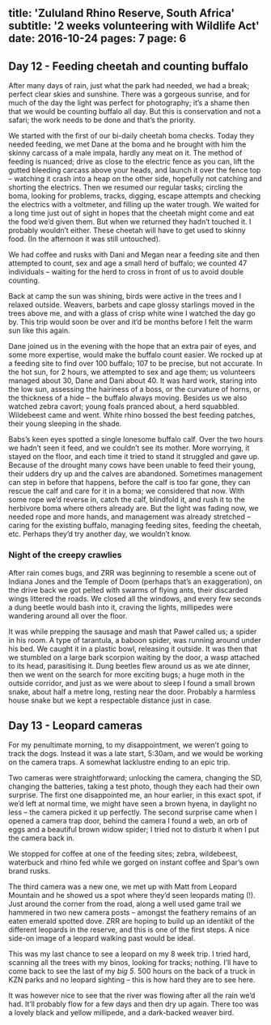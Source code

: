 title: 'Zululand Rhino Reserve, South Africa'
subtitle: '2 weeks volunteering with Wildlife Act'
date: 2016-10-24
pages: 7
page: 6
---

## Day 12 - Feeding cheetah and counting buffalo

After many days of rain, just what the park had needed, we had a break; perfect clear skies and sunshine. There was a gorgeous sunrise, and for much of the day the light was perfect for photography; it’s a shame then that we would be counting buffalo all day. But this is conservation and not a safari; the work needs to be done and that’s the priority.

We started with the first of our bi-daily cheetah boma checks. Today they needed feeding, we met Dane at the boma and he brought with him the skinny carcass of a male impala, hardly any meat on it. The method of feeding is nuanced; drive as close to the electric fence as you can, lift the gutted bleeding carcass above your heads, and launch it over the fence top – watching it crash into a heap on the other side, hopefully not catching and shorting the electrics. Then we resumed our regular tasks; circling the boma, looking for problems, tracks, digging, escape attempts and checking the electrics with a voltmeter, and filling up the water trough. We waited for a long time just out of sight in hopes that the cheetah might come and eat the food we’d given them. But when we returned they hadn’t touched it. I probably wouldn’t either. These cheetah will have to get used to skinny food. (In the afternoon it was still untouched).

We had coffee and rusks with Dani and Megan near a feeding site and then attempted to count, sex and age a small herd of buffalo; we counted 47 individuals – waiting for the herd to cross in front of us to avoid double counting.

Back at camp the sun was shining, birds were active in the trees and I relaxed outside. Weavers, barbets and cape glossy starlings moved in the trees above me, and with a glass of crisp white wine I watched the day go by. This trip would soon be over and it’d be months before I felt the warm sun like this again.

Dane joined us in the evening with the hope that an extra pair of eyes, and some more expertise, would make the buffalo count easier. We rocked up at a feeding site to find over 100 buffalo; 107 to be precise, but not accurate. In the hot sun, for 2 hours, we attempted to sex and age them; us volunteers managed about 30, Dane and Dani about 40. It was hard work, staring into the low sun, assessing the hairiness of a boss, or the curvature of horns, or the thickness of a hide – the buffalo always moving. Besides us we also watched zebra cavort; young foals pranced about, a herd squabbled. Wildebeest came and went. White rhino bossed the best feeding patches, their young sleeping in the shade.

Babs’s keen eyes spotted a single lonesome buffalo calf. Over the two hours we hadn’t seen it feed, and we couldn’t see its mother. More worrying, it stayed on the floor, and each time it tried to stand it struggled and gave up. Because of the drought many cows have been unable to feed their young, their udders dry up and the calves are abandoned. Sometimes management can step in before that happens, before the calf is too far gone, they can rescue the calf and care for it in a boma; we considered that now. With some rope we’d reverse in, catch the calf, blindfold it, and rush it to the herbivore boma where others already are. But the light was fading now, we needed rope and more hands, and management was already stretched – caring for the existing buffalo, managing feeding sites, feeding the cheetah, etc. Perhaps they’d try another day, we wouldn’t know.

### Night of the creepy crawlies

After rain comes bugs, and ZRR was beginning to resemble a scene out of Indiana Jones and the Temple of Doom (perhaps that’s an exaggeration), on the drive back we got pelted with swarms of flying ants, their discarded wings littered the roads. We closed all the windows, and every few seconds a dung beetle would bash into it, craving the lights, millipedes were wandering around all over the floor.

It was while prepping the sausage and mash that Paweł called us; a spider in his room. A type of tarantula, a baboon spider, was running around under his bed. We caught it in a plastic bowl, releasing it outside. It was then that we stumbled on a large bark scorpion waiting by the door, a wasp attached to its head, parasitising it. Dung beetles flew around us as we ate dinner, then we went on the search for more exciting bugs; a huge moth in the outside corridor, and just as we were about to sleep I found a small brown snake, about half a metre long, resting near the door. Probably a harmless house snake but we kept a respectable distance just in case.

## Day 13 - Leopard cameras

For my penultimate morning, to my disappointment, we weren’t going to track the dogs. Instead it was a late start, 5:30am, and we would be working on the camera traps. A somewhat lacklustre ending to an epic trip.

Two cameras were straightforward; unlocking the camera, changing the SD, changing the batteries, taking a test photo, though they each had their own surprise. The first one disappointed me, an hour earlier, in this exact spot, if we’d left at normal time, we might have seen a brown hyena, in daylight no less – the camera picked it up perfectly. The second surprise came when I opened a camera trap door, behind the camera I found a web, an orb of eggs and a beautiful brown widow spider; I tried not to disturb it when I put the camera back in.

We stopped for coffee at one of the feeding sites; zebra, wildebeest, waterbuck and rhino fed while we gorged on instant coffee and Spar’s own brand rusks.

The third camera was a new one, we met up with Matt from Leopard Mountain and he showed us a spot where they’d seen leopards mating (!). Just around the corner from the road, along a well used game trail we hammered in two new camera posts – amongst the feathery remains of an eaten emerald spotted dove. ZRR are hoping to build up an identikit of the different leopards in the reserve, and this is one of the first steps. A nice side-on image of a leopard walking past would be ideal.

This was my last chance to see a leopard on my 8 week trip. I tried hard, scanning all the trees with my binos, looking for tracks; nothing. I’ll have to come back to see the last of my _big 5_. 500 hours on the back of a truck in KZN parks and no leopard sighting – this is how hard they are to see here.

It was however nice to see that the river was flowing after all the rain we’d had. It’ll probably flow for a few days and then dry up again. There too was a lovely black and yellow millipede, and a dark-backed weaver bird.
